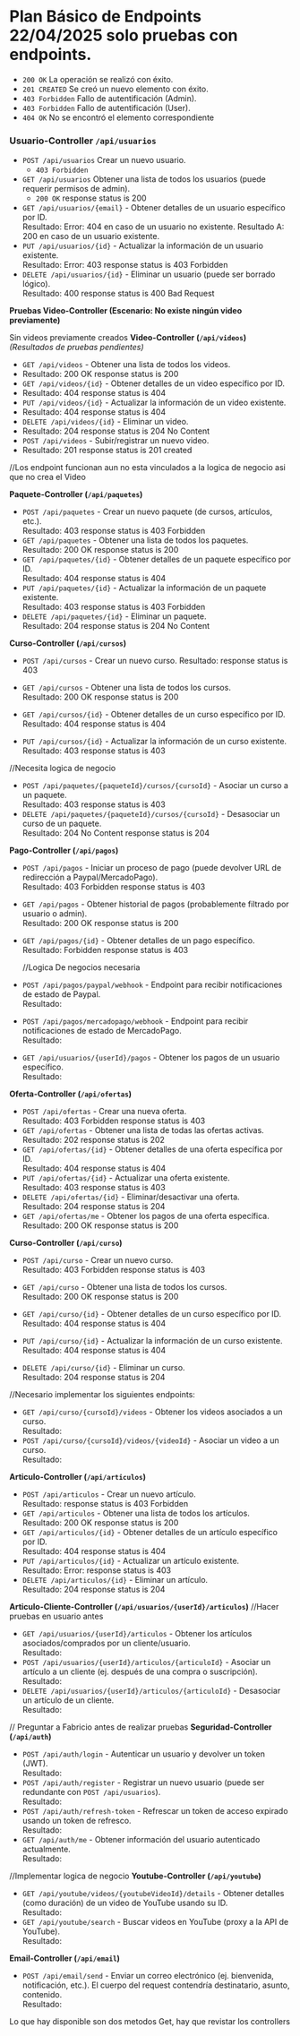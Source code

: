 # Plan Básico de Endpoints 22/04/2025 solo pruebas con endpoints.

- `200 OK` La operación se realizó con éxito.
- `201 CREATED` Se creó un nuevo elemento con éxito.
- `403 Forbidden` Fallo de autentificación (Admin).
- `403 Forbidden` Fallo de autentificación (User).
- `404 OK` No se encontró el elemento correspondiente


### Usuario-Controller `/api/usuarios`
- `POST /api/usuarios` Crear un nuevo usuario.
  - `403 Forbidden`
- `GET /api/usuarios` Obtener una lista de todos los usuarios (puede requerir permisos de admin).
  - `200 OK` response status is 200
- `GET /api/usuarios/{email}` - Obtener detalles de un usuario específico por ID.  
  Resultado: Error: 404 en caso de un usuario no existente.
  Resultado A: 200 en caso de un usuario existente.
- `PUT /api/usuarios/{id}` - Actualizar la información de un usuario existente.  
  Resultado: Error: 403 response status is 403 Forbidden
- `DELETE /api/usuarios/{id}` - Eliminar un usuario (puede ser borrado lógico).  
  Resultado: 400 response status is 400 Bad Request


**Pruebas Video-Controller (Escenario: No existe ningún video previamente)**

Sin videos previamente creados
**Video-Controller (`/api/videos`)**
*(Resultados de pruebas pendientes)*
- `GET /api/videos` - Obtener una lista de todos los videos.
- Resultado: 200  OK response status is 200
- `GET /api/videos/{id}` - Obtener detalles de un video específico por ID.
- Resultado: 404 response status is 404
- `PUT /api/videos/{id}` - Actualizar la información de un video existente.
- Resultado: 404 response status is 404
- `DELETE /api/videos/{id}` - Eliminar un video.
- Resultado: 204 response status is 204 No Content
- `POST /api/videos` - Subir/registrar un nuevo video.
- Resultado: 201 response status is 201 created

//Los endpoint funcionan aun no esta vinculados a la logica de negocio asi que no crea el Video




**Paquete-Controller (`/api/paquetes`)**
- `POST /api/paquetes` - Crear un nuevo paquete (de cursos, artículos, etc.).  
  Resultado: 403 response status is 403 Forbidden
- `GET /api/paquetes` - Obtener una lista de todos los paquetes.  
  Resultado: 200 OK response status is 200
- `GET /api/paquetes/{id}` - Obtener detalles de un paquete específico por ID.  
  Resultado: 404 response status is 404
- `PUT /api/paquetes/{id}` - Actualizar la información de un paquete existente.  
  Resultado: 403 response status is 403 Forbidden
- `DELETE /api/paquetes/{id}` - Eliminar un paquete.  
  Resultado: 204 response status is 204 No Content



**Curso-Controller (`/api/cursos`)**
- `POST /api/cursos` - Crear un nuevo curso.
  Resultado: response status is 403

- `GET /api/cursos` - Obtener una lista de todos los cursos.  
  Resultado: 200 OK response status is 200
- `GET /api/cursos/{id}` - Obtener detalles de un curso específico por ID.  
  Resultado: 404 response status is 404
- `PUT /api/cursos/{id}` - Actualizar la información de un curso existente.  
  Resultado: 403 response status is 403

//Necesita logica de negocio
- `POST /api/paquetes/{paqueteId}/cursos/{cursoId}` - Asociar un curso a un paquete.  
  Resultado: 403 response status is 403
- `DELETE /api/paquetes/{paqueteId}/cursos/{cursoId}` - Desasociar un curso de un paquete.  
  Resultado: 204 No Content response status is 204


**Pago-Controller (`/api/pagos`)**
- `POST /api/pagos` - Iniciar un proceso de pago (puede devolver URL de redirección a Paypal/MercadoPago).  
  Resultado: 403 Forbidden response status is 403
- `GET /api/pagos` - Obtener historial de pagos (probablemente filtrado por usuario o admin).  
  Resultado: 200 OK response status is 200
- `GET /api/pagos/{id}` - Obtener detalles de un pago específico.  
  Resultado: Forbidden response status is 403

  //Logica De negocios necesaria
- `POST /api/pagos/paypal/webhook` - Endpoint para recibir notificaciones de estado de Paypal.  
  Resultado:
- `POST /api/pagos/mercadopago/webhook` - Endpoint para recibir notificaciones de estado de MercadoPago.  
  Resultado:
- `GET /api/usuarios/{userId}/pagos` - Obtener los pagos de un usuario específico.  
  Resultado:

**Oferta-Controller (`/api/ofertas`)**
- `POST /api/ofertas` - Crear una nueva oferta.  
  Resultado: 403 Forbidden response status is 403
- `GET /api/ofertas` - Obtener una lista de todas las ofertas activas.  
  Resultado: 202 response status is 202
- `GET /api/ofertas/{id}` - Obtener detalles de una oferta específica por ID.  
  Resultado: 404 response status is 404
- `PUT /api/ofertas/{id}` - Actualizar una oferta existente.  
  Resultado: 403 response status is 403
- `DELETE /api/ofertas/{id}` - Eliminar/desactivar una oferta.  
  Resultado: 204  response status is 204
- `GET /api/ofertas/me` - Obtener los pagos de una oferta específica.  
  Resultado: 200 OK response status is 200


**Curso-Controller (`/api/curso`)**
- `POST /api/curso` - Crear un nuevo curso.  
  Resultado: 403 Forbidden response status is 403

- `GET /api/curso` - Obtener una lista de todos los cursos.  
  Resultado: 200 OK response status is 200

- `GET /api/curso/{id}` - Obtener detalles de un curso específico por ID.  
  Resultado: 404 response status is 404

- `PUT /api/curso/{id}` - Actualizar la información de un curso existente.  
  Resultado: 404 response status is 404

- `DELETE /api/curso/{id}` - Eliminar un curso.  
  Resultado: 204 response status is 204

//Necesario implementar los siguientes endpoints:
- `GET /api/curso/{cursoId}/videos` - Obtener los videos asociados a un curso.  
  Resultado:
- `POST /api/curso/{cursoId}/videos/{videoId}` - Asociar un video a un curso.  
  Resultado:


**Articulo-Controller (`/api/articulos`)**
- `POST /api/articulos` - Crear un nuevo artículo.  
  Resultado: response status is 403 Forbidden
- `GET /api/articulos` - Obtener una lista de todos los artículos.  
  Resultado:  200 OK response status is 200
- `GET /api/articulos/{id}` - Obtener detalles de un artículo específico por ID.  
  Resultado: 404 response status is 404
- `PUT /api/articulos/{id}` - Actualizar un artículo existente.  
  Resultado: Error: response status is 403
- `DELETE /api/articulos/{id}` - Eliminar un artículo.  
  Resultado: 204 response status is 204

**Articulo-Cliente-Controller (`/api/usuarios/{userId}/articulos`)**
//Hacer pruebas en usuario antes
- `GET /api/usuarios/{userId}/articulos` - Obtener los artículos asociados/comprados por un cliente/usuario.  
  Resultado:
- `POST /api/usuarios/{userId}/articulos/{articuloId}` - Asociar un artículo a un cliente (ej. después de una compra o suscripción).  
  Resultado:
- `DELETE /api/usuarios/{userId}/articulos/{articuloId}` - Desasociar un artículo de un cliente.  
  Resultado:

// Preguntar a Fabricio antes de realizar pruebas
**Seguridad-Controller (`/api/auth`)**
- `POST /api/auth/login` - Autenticar un usuario y devolver un token (JWT).  
  Resultado:
- `POST /api/auth/register` - Registrar un nuevo usuario (puede ser redundante con `POST /api/usuarios`).  
  Resultado:
- `POST /api/auth/refresh-token` - Refrescar un token de acceso expirado usando un token de refresco.  
  Resultado:
- `GET /api/auth/me` - Obtener información del usuario autenticado actualmente.  
  Resultado:

//Implementar logica de negocio
**Youtube-Controller (`/api/youtube`)**
- `GET /api/youtube/videos/{youtubeVideoId}/details` - Obtener detalles (como duración) de un video de YouTube usando su ID.  
  Resultado:
- `GET /api/youtube/search` - Buscar videos en YouTube (proxy a la API de YouTube).  
  Resultado:


**Email-Controller (`/api/email`)**
- `POST /api/email/send` - Enviar un correo electrónico (ej. bienvenida, notificación, etc.). El cuerpo del request contendría destinatario, asunto, contenido.  
  Resultado:

Lo que hay disponible son dos metodos Get, hay que revistar los controllers 